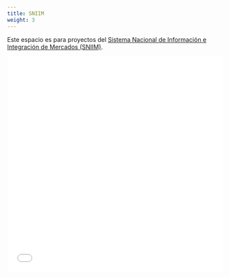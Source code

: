 ```yaml
---
title: SNIIM
weight: 3
---
```


Este espacio es para proyectos del <a href="https://www.economia-sniim.gob.mx/nuevo/">Sistema Nacional de Información e Integración de Mercados (SNIIM)</a>.

<iframe src="/line_chart_sniim.html" width="100%" height="500" style="border:none;"></iframe>